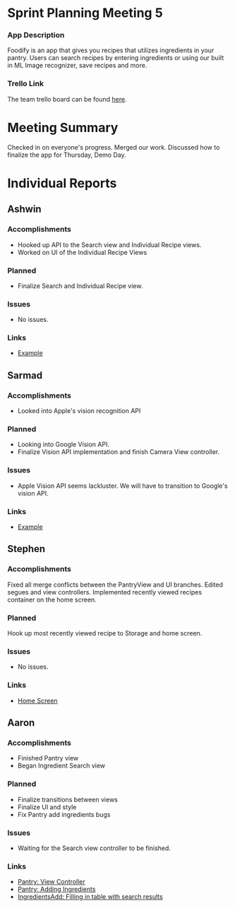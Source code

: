# Sprint Planning Meeting 5
### App Description
Foodify is an app that gives you recipes that utilizes ingredients in your pantry. Users can search recipes 
by entering ingredients or using our built in ML Image recognizer, save recipes and more. 

### Trello Link
The team trello board can be found [here](https://trello.com/b/egF1VdsP/ecs-189e-project).

# Meeting Summary
Checked in on everyone's progress. Merged our work. Discussed how to finalize the app for Thursday, Demo Day. 

# Individual Reports
## Ashwin
### Accomplishments
- Hooked up API to the Search view and Individual Recipe views. 
- Worked on UI of the Individual Recipe Views

### Planned
- Finalize Search and Individual Recipe view. 

### Issues
- No issues.

### Links
- [Example](wwww.google.com)

## Sarmad
### Accomplishments
- Looked into Apple's vision recognition API

### Planned
- Looking into Google Vision API. 
- Finalize Vision API implementation and finish Camera View controller. 

### Issues
- Apple Vision API seems lackluster. We will have to transition to Google's vision API. 

### Links
- [Example](wwww.google.com)

## Stephen
### Accomplishments
Fixed all merge conflicts between the PantryView and UI branches. Edited segues and view controllers.
Implemented recently viewed recipes container on the home screen.

### Planned
Hook up most recently viewed recipe to Storage and home screen.

### Issues
- No issues.

### Links
- [Home Screen](https://github.com/ECS189E/project-f19-recipeapp/blob/master/Recipe%20App/Recipe%20App/HomeScreen.swift)



## Aaron
### Accomplishments
- Finished Pantry view
- Began Ingredient Search view

### Planned
- Finalize transitions between views 
- Finalize UI and style
- Fix Pantry add ingredients bugs

### Issues
- Waiting for the Search view controller to be finished.

### Links
- [Pantry: View Controller](https://github.com/ECS189E/project-f19-recipeapp/blob/master/Recipe%20App/Recipe%20App/PantryViewController.swift)
- [Pantry: Adding Ingredients](https://github.com/ECS189E/project-f19-recipeapp/blob/master/Recipe%20App/Recipe%20App/PantryIngredientsAdd.swift)
- [IngredientsAdd: Filling in table with search results](https://github.com/ECS189E/project-f19-recipeapp/blob/master/Recipe%20App/Recipe%20App/IngredientsAdd.swift)
